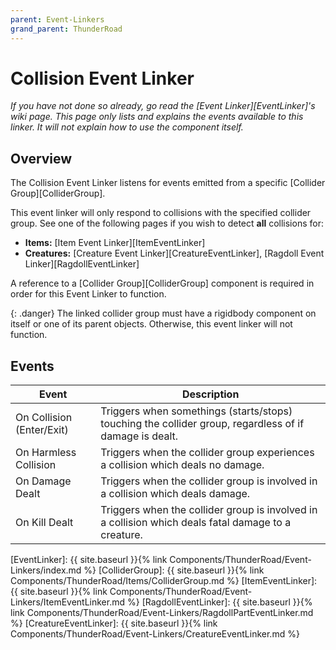 ```yaml
---
parent: Event-Linkers
grand_parent: ThunderRoad
---
```

# Collision Event Linker
*If you have not done so already, go read the [Event Linker][EventLinker]'s wiki page. This page only lists and explains the events available to this linker. It will not explain how to use the component itself.*

## Overview
The Collision Event Linker listens for events emitted from a specific [Collider Group][ColliderGroup].

This event linker will only respond to collisions with the specified collider group. See one of the following pages if you wish to detect **all** collisions for:
- **Items:** [Item Event Linker][ItemEventLinker]
- **Creatures:** [Creature Event Linker][CreatureEventLinker], [Ragdoll Event Linker][RagdollEventLinker]

A reference to a [Collider Group][ColliderGroup] component is required in order for this Event Linker to function.  

{: .danger}
The linked collider group must have a rigidbody component on itself or one of its parent objects. Otherwise, this event linker will not function.


## Events

| Event | Description
| --- | ---
| On Collision (Enter/Exit) | Triggers when somethings (starts/stops) touching the collider group, regardless of if damage is dealt.
| On Harmless Collision | Triggers when the collider group experiences a collision which deals no damage.
| On Damage Dealt | Triggers when the collider group is involved in a collision which deals damage.
| On Kill Dealt | Triggers when the collider group is involved in a collision which deals fatal damage to a creature.




[EventLinker]:  {{ site.baseurl }}{% link Components/ThunderRoad/Event-Linkers/index.md %}
[ColliderGroup]: {{ site.baseurl }}{% link Components/ThunderRoad/Items/ColliderGroup.md %}
[ItemEventLinker]: {{ site.baseurl }}{% link Components/ThunderRoad/Event-Linkers/ItemEventLinker.md %}
[RagdollEventLinker]: {{ site.baseurl }}{% link Components/ThunderRoad/Event-Linkers/RagdollPartEventLinker.md %}
[CreatureEventLinker]: {{ site.baseurl }}{% link Components/ThunderRoad/Event-Linkers/CreatureEventLinker.md %}